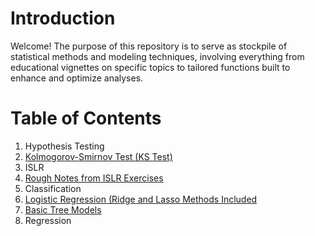 # Introduction

Welcome! The purpose of this repository is to serve as stockpile of statistical methods and modeling techniques, involving everything from educational vignettes on specific topics to tailored functions built to enhance and optimize analyses. 

# Table of Contents

1. Hypothesis Testing
  1. [Kolmogorov-Smirnov Test (KS Test)](https://github.com/pmaji/stats-and-modeling/blob/master/hypothesis-tests/ks_test.md)
2. ISLR
  1. [Rough Notes from ISLR Exercises](https://github.com/pmaji/stats-and-modeling/blob/master/ISLR/islr_notebook.md)
3. Classification
  1. [Logistic Regression (Ridge and Lasso Methods Included](https://github.com/pmaji/stats-and-modeling/blob/master/classification/logit/logistic_regression.md)
  2. [Basic Tree Models](https://github.com/pmaji/stats-and-modeling/blob/master/classification/tree-methods/tree_methods.md)
4. Regression


